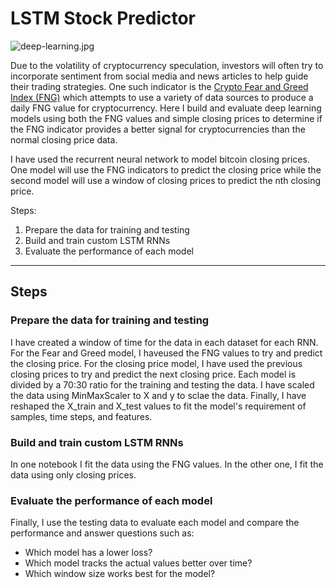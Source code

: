 # LSTM Stock Predictor

![deep-learning.jpg](Images/deep-learning.jpg)

Due to the volatility of cryptocurrency speculation, investors will often try to incorporate sentiment from social media and news articles to help guide their trading strategies. One such indicator is the [Crypto Fear and Greed Index (FNG)](https://alternative.me/crypto/fear-and-greed-index/) which attempts to use a variety of data sources to produce a daily FNG value for cryptocurrency. Here I build and evaluate deep learning models using both the FNG values and simple closing prices to determine if the FNG indicator provides a better signal for cryptocurrencies than the normal closing price data.

I have used the recurrent neural network to model bitcoin closing prices. One model will use the FNG indicators to predict the closing price while the second model will use a window of closing prices to predict the nth closing price.

Steps:
1. Prepare the data for training and testing
2. Build and train custom LSTM RNNs
3. Evaluate the performance of each model

- - -

## Steps

### Prepare the data for training and testing

I have created a window of time for the data in each dataset for each RNN. 
For the Fear and Greed model, I haveused the FNG values to try and predict the closing price.
For the closing price model, I have used the previous closing prices to try and predict the next closing price. 
Each model is divided by a 70:30 ratio for the training and testing the data. 
I have scaled the data using MinMaxScaler to X and y to sclae the data. 
Finally, I have reshaped the X_train and X_test values to fit the model's requirement of samples, time steps, and features. 

### Build and train custom LSTM RNNs

In one notebook I fit the data using the FNG values. In the other one, I fit the data using only closing prices.

### Evaluate the performance of each model

Finally, I use the testing data to evaluate each model and compare the performance and answer questions such as:

- Which model has a lower loss?
- Which model tracks the actual values better over time?
- Which window size works best for the model?
